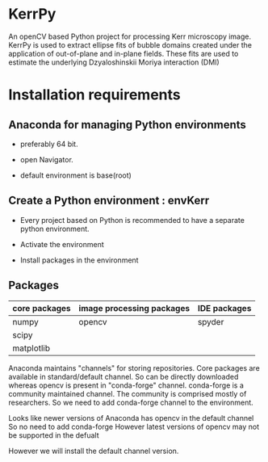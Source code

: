# KerrPy
An openCV based Python project for processing Kerr microscopy image. KerrPy is used to extract ellipse fits of  bubble domains created under the application of out-of-plane and in-plane fields. These fits are used to estimate the underlying Dzyaloshinskii Moriya interaction (DMI)

# Installation requirements

## Anaconda for managing Python environments

- preferably 64 bit.

- open Navigator.

- default environment is base(root)

## Create a Python environment : envKerr

- Every project based on Python is recommended to have a separate python environment.

- Activate the environment

- Install packages in the environment

## Packages


core packages |	image processing packages | IDE packages
--- | ---- | ---
	numpy	| 		opencv	|	spyder
	scipy	|
	matplotlib	|

Anaconda maintains "channels" for storing repositories.
Core packages are available in standard/default channel.
So can be directly downloaded
whereas
opencv is present in "conda-forge" channel.
conda-forge is a community maintained channel.
The community is comprised mostly of researchers.
So we need to add conda-forge channel to the environment.


Looks like newer versions of Anaconda has opencv in the default channel
So no need to add conda-forge
However latest versions of opencv may not be supported in the defualt

However we will install the default channel version.

